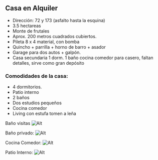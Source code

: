 ## Casa en Alquiler

- Dirección: 72 y 173 (asfalto hasta la esquina)
- 3.5 hectareas
- Monte de frutales
- Aprox. 200 metros cuadrados cubiertos.
- Pileta 8 x 4 material, con bomba
- Quincho + parrilla + horno de barro + asador
- Garage para dos autos + galpón.
- Casa secundaria 1 dorm. 1 baño cocina comedor para casero, faltan detalles, sirve como gran depósito  


### Comodidades de la casa:
 * 4 dormitorios.
 * Patio interno
 * 2 baños
 * Dos estudios pequeños 
 * Cocina comedor
 * Living con estufa tomen a leña
 
 	   
Baño visitas ![Alt](./banho1.jpg "Baño visitas")

Baño  privado: ![Alt](./banho2.jpg "Baño  privado")
	
Cocina Comedor: ![Alt](./cocinaComedor.jpg "Title")

Patio Interno: ![Alt](./patiointerno.jpg "Patio interno")

